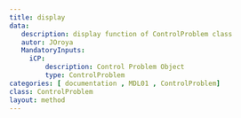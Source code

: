 ```yaml
---
title: display
data: 
   description: display function of ControlProblem class
   autor: JOroya
   MandatoryInputs:   
     iCP: 
         description: Control Problem Object
         type: ControlProblem
categories: [ documentation , MDL01 , ControlProblem]
class: ControlProblem
layout: method
---
```

